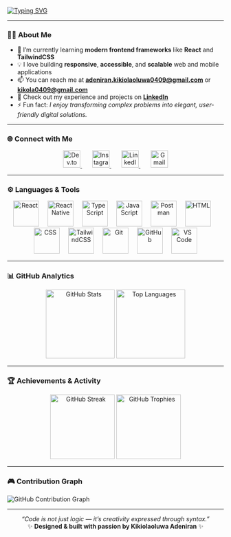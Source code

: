 <!-- ✨ Animated Intro Section -->
[![Typing SVG](https://readme-typing-svg.herokuapp.com?font=Fira+Code&weight=600&size=22&pause=1000&color=2F81F7&center=true&vCenter=true&width=600&lines=Hi+there%2C+I'm+Kikiolaoluwa+👋;Computer+Science+Student+@+Landmark+University;Frontend+%26+Mobile+Developer;Passionate+about+building+beautiful+user+experiences)](https://git.io/typing-svg)

---

### 👨‍💻 About Me  
- 🌱 I’m currently learning **modern frontend frameworks** like **React** and **TailwindCSS**  
- 💡 I love building **responsive**, **accessible**, and **scalable** web and mobile applications  
- 📫 You can reach me at **adeniran.kikiolaoluwa0409@gmail.com** or **kikola0409@gmail.com**  
- 📄 Check out my experience and projects on [**LinkedIn**](https://www.linkedin.com/in/kikiolaoluwa-adeniran-bb1b91336/)  
- ⚡ Fun fact: *I enjoy transforming complex problems into elegant, user-friendly digital solutions.*

---

### 🌐 Connect with Me
<p align="center">
  <a href="https://dev.to/king_david0409" target="_blank">
    <img src="https://skillicons.dev/icons?i=devto" height="40" alt="Dev.to" />
  </a>
  <img width="20" />
  <a href="https://instagram.com/official.kikiolaaa" target="_blank">
    <img src="https://skillicons.dev/icons?i=instagram" height="40" alt="Instagram" />
  </a>
  <img width="20" />
  <a href="https://www.linkedin.com/in/kikiolaoluwa-adeniran-bb1b91336/" target="_blank">
    <img src="https://skillicons.dev/icons?i=linkedin" height="40" alt="LinkedIn" />
  </a>
  <img width="20" />
  <a href="mailto:adeniran.kikiolaoluwa0409@gmail.com" target="_blank">
    <img src="https://skillicons.dev/icons?i=gmail" height="40" alt="Gmail" />
  </a>
</p>

---

### ⚙️ Languages & Tools  
<div align="center">
  <img src="https://skillicons.dev/icons?i=react" height="60" alt="React" />
  <img width="12" />
  <img src="https://img.icons8.com/color/512/react-native.png" height="60" alt="React Native" />
  <img width="12" />
  <img src="https://skillicons.dev/icons?i=ts" height="60" alt="TypeScript" />
  <img width="12" />
  <img src="https://skillicons.dev/icons?i=js" height="60" alt="JavaScript" />
  <img width="12" />
  <img src="https://www.vectorlogo.zone/logos/getpostman/getpostman-icon.svg" height="60" alt="Postman" />
  <img width="12" />
  <img src="https://skillicons.dev/icons?i=html" height="60" alt="HTML" />
  <img width="12" />
  <img src="https://skillicons.dev/icons?i=css" height="60" alt="CSS" />
  <img width="12" />
  <img src="https://skillicons.dev/icons?i=tailwind" height="60" alt="TailwindCSS" />
  <img width="12" />
  <img src="https://skillicons.dev/icons?i=git" height="60" alt="Git" />
  <img width="12" />
  <img src="https://skillicons.dev/icons?i=github" height="60" alt="GitHub" />
  <img width="12" />
  <img src="https://skillicons.dev/icons?i=vscode" height="60" alt="VS Code" />
</div>

---

### 📊 GitHub Analytics  
<div align="center">
  <img src="https://github-readme-stats.vercel.app/api?username=kikiolaoluwa09&show_icons=true&theme=tokyonight&border_radius=10&hide_border=false" height="160" alt="GitHub Stats" />
  <img src="https://github-readme-stats.vercel.app/api/top-langs?username=kikiolaoluwa09&layout=compact&theme=tokyonight&border_radius=10&hide_border=false" height="160" alt="Top Languages" />
</div>

---

### 🏆 Achievements & Activity  
<div align="center">
  <img src="https://streak-stats.demolab.com?user=kikiolaoluwa09&theme=tokyonight&hide_border=false&border_radius=5" height="150" alt="GitHub Streak" />
  <img src="https://github-profile-trophy.vercel.app/?username=kikiolaoluwa09&theme=tokyonight&margin-w=8&margin-h=8&no-frame=false&no-bg=false&column=-1&row=1" height="150" alt="GitHub Trophies" />
</div>

---

### 🎮 Contribution Graph  
<picture>
  <source media="(prefers-color-scheme: dark)" srcset="https://raw.githubusercontent.com/kikiolaoluwa09/kikiolaoluwa09/output/github-contribution-grid-snake-dark.svg">
  <source media="(prefers-color-scheme: light)" srcset="https://raw.githubusercontent.com/kikiolaoluwa09/kikiolaoluwa09/output/github-contribution-grid-snake.svg">
  <img alt="GitHub Contribution Graph" src="https://raw.githubusercontent.com/kikiolaoluwa09/kikiolaoluwa09/output/github-contribution-grid-snake.svg" />
</picture>



---

<p align="center">
  <em>“Code is not just logic — it’s creativity expressed through syntax.”</em><br/>
  ✨ <strong>Designed & built with passion by Kikiolaoluwa Adeniran</strong> ✨
</p>
  

